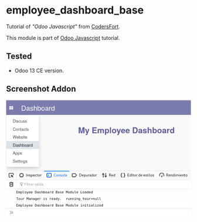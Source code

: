 # employee_dashboard_base

Tutorial of _"Odoo Javascript"_ from [CodersFort](http://www.codersfort.com/).

This module is part of [Odoo Javascript](https://www.youtube.com/playlist?list=PL-70MOdlCLUtjx80KMh5hh-MIGfWQMT4n) tutorial.

## Tested

- Odoo 13 CE version.

## Screenshot Addon

![Screenshot Addon](./static/description/screenshot.png "Screenshot Addon")

